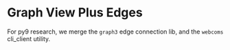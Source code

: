 # Graph View Plus Edges

For py9 research, we merge the `graph3` edge connection lib, and the `webcoms` cli_client utility.

